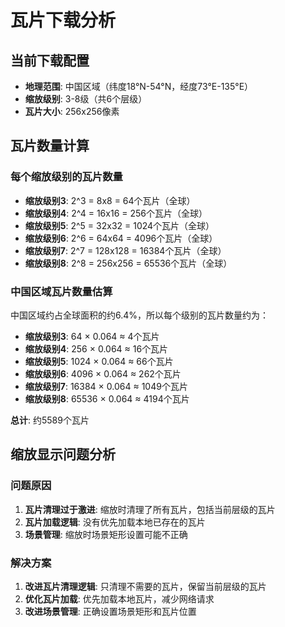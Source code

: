 # 瓦片下载分析

## 当前下载配置
- **地理范围**: 中国区域（纬度18°N-54°N，经度73°E-135°E）
- **缩放级别**: 3-8级（共6个层级）
- **瓦片大小**: 256x256像素

## 瓦片数量计算

### 每个缩放级别的瓦片数量
- **缩放级别3**: 2^3 = 8x8 = 64个瓦片（全球）
- **缩放级别4**: 2^4 = 16x16 = 256个瓦片（全球）
- **缩放级别5**: 2^5 = 32x32 = 1024个瓦片（全球）
- **缩放级别6**: 2^6 = 64x64 = 4096个瓦片（全球）
- **缩放级别7**: 2^7 = 128x128 = 16384个瓦片（全球）
- **缩放级别8**: 2^8 = 256x256 = 65536个瓦片（全球）

### 中国区域瓦片数量估算
中国区域约占全球面积的约6.4%，所以每个级别的瓦片数量约为：

- **缩放级别3**: 64 × 0.064 ≈ 4个瓦片
- **缩放级别4**: 256 × 0.064 ≈ 16个瓦片
- **缩放级别5**: 1024 × 0.064 ≈ 66个瓦片
- **缩放级别6**: 4096 × 0.064 ≈ 262个瓦片
- **缩放级别7**: 16384 × 0.064 ≈ 1049个瓦片
- **缩放级别8**: 65536 × 0.064 ≈ 4194个瓦片

**总计**: 约5589个瓦片

## 缩放显示问题分析

### 问题原因
1. **瓦片清理过于激进**: 缩放时清理了所有瓦片，包括当前层级的瓦片
2. **瓦片加载逻辑**: 没有优先加载本地已存在的瓦片
3. **场景管理**: 缩放时场景矩形设置可能不正确

### 解决方案
1. **改进瓦片清理逻辑**: 只清理不需要的瓦片，保留当前层级的瓦片
2. **优化瓦片加载**: 优先加载本地瓦片，减少网络请求
3. **改进场景管理**: 正确设置场景矩形和瓦片位置

